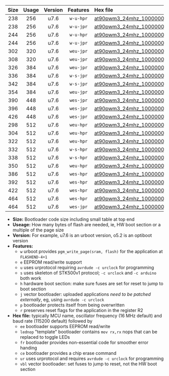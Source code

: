 |Size|Usage|Version|Features|Hex file|
|:-:|:-:|:-:|:-:|:--|
|238|256|u7.6|`w-u-hpr`|[at90pwm3_24mhz_1000000bps_ur.hex](https://raw.githubusercontent.com/stefanrueger/urboot/main/at90pwm3_24mhz_1000000bps_ur.hex)|
|238|256|u7.6|`w-u-jpr`|[at90pwm3_24mhz_1000000bps_ur_vbl.hex](https://raw.githubusercontent.com/stefanrueger/urboot/main/at90pwm3_24mhz_1000000bps_ur_vbl.hex)|
|244|256|u7.6|`w-u-hpr`|[at90pwm3_24mhz_1000000bps_lednop_ur.hex](https://raw.githubusercontent.com/stefanrueger/urboot/main/at90pwm3_24mhz_1000000bps_lednop_ur.hex)|
|244|256|u7.6|`w-u-jpr`|[at90pwm3_24mhz_1000000bps_lednop_ur_vbl.hex](https://raw.githubusercontent.com/stefanrueger/urboot/main/at90pwm3_24mhz_1000000bps_lednop_ur_vbl.hex)|
|302|320|u7.6|`weu-jpr`|[at90pwm3_24mhz_1000000bps_ee_ur_vbl.hex](https://raw.githubusercontent.com/stefanrueger/urboot/main/at90pwm3_24mhz_1000000bps_ee_ur_vbl.hex)|
|308|320|u7.6|`weu-jpr`|[at90pwm3_24mhz_1000000bps_ee_lednop_ur_vbl.hex](https://raw.githubusercontent.com/stefanrueger/urboot/main/at90pwm3_24mhz_1000000bps_ee_lednop_ur_vbl.hex)|
|326|384|u7.6|`weu-jpr`|[at90pwm3_24mhz_1000000bps_ee_lednop_fr_ur_vbl.hex](https://raw.githubusercontent.com/stefanrueger/urboot/main/at90pwm3_24mhz_1000000bps_ee_lednop_fr_ur_vbl.hex)|
|336|384|u7.6|`w-s-jpr`|[at90pwm3_24mhz_1000000bps_vbl.hex](https://raw.githubusercontent.com/stefanrueger/urboot/main/at90pwm3_24mhz_1000000bps_vbl.hex)|
|342|384|u7.6|`w-s-jpr`|[at90pwm3_24mhz_1000000bps_lednop_vbl.hex](https://raw.githubusercontent.com/stefanrueger/urboot/main/at90pwm3_24mhz_1000000bps_lednop_vbl.hex)|
|354|384|u7.6|`weu-jpr`|[at90pwm3_24mhz_1000000bps_ee_lednop_fr_ce_ur_vbl.hex](https://raw.githubusercontent.com/stefanrueger/urboot/main/at90pwm3_24mhz_1000000bps_ee_lednop_fr_ce_ur_vbl.hex)|
|390|448|u7.6|`wes-jpr`|[at90pwm3_24mhz_1000000bps_ee_vbl.hex](https://raw.githubusercontent.com/stefanrueger/urboot/main/at90pwm3_24mhz_1000000bps_ee_vbl.hex)|
|396|448|u7.6|`wes-jpr`|[at90pwm3_24mhz_1000000bps_ee_lednop_vbl.hex](https://raw.githubusercontent.com/stefanrueger/urboot/main/at90pwm3_24mhz_1000000bps_ee_lednop_vbl.hex)|
|426|448|u7.6|`wes-jpr`|[at90pwm3_24mhz_1000000bps_ee_lednop_fr_vbl.hex](https://raw.githubusercontent.com/stefanrueger/urboot/main/at90pwm3_24mhz_1000000bps_ee_lednop_fr_vbl.hex)|
|298|512|u7.6|`weu-hpr`|[at90pwm3_24mhz_1000000bps_ee_ur.hex](https://raw.githubusercontent.com/stefanrueger/urboot/main/at90pwm3_24mhz_1000000bps_ee_ur.hex)|
|304|512|u7.6|`weu-hpr`|[at90pwm3_24mhz_1000000bps_ee_lednop_ur.hex](https://raw.githubusercontent.com/stefanrueger/urboot/main/at90pwm3_24mhz_1000000bps_ee_lednop_ur.hex)|
|322|512|u7.6|`weu-hpr`|[at90pwm3_24mhz_1000000bps_ee_lednop_fr_ur.hex](https://raw.githubusercontent.com/stefanrueger/urboot/main/at90pwm3_24mhz_1000000bps_ee_lednop_fr_ur.hex)|
|332|512|u7.6|`w-s-hpr`|[at90pwm3_24mhz_1000000bps.hex](https://raw.githubusercontent.com/stefanrueger/urboot/main/at90pwm3_24mhz_1000000bps.hex)|
|338|512|u7.6|`w-s-hpr`|[at90pwm3_24mhz_1000000bps_lednop.hex](https://raw.githubusercontent.com/stefanrueger/urboot/main/at90pwm3_24mhz_1000000bps_lednop.hex)|
|350|512|u7.6|`weu-hpr`|[at90pwm3_24mhz_1000000bps_ee_lednop_fr_ce_ur.hex](https://raw.githubusercontent.com/stefanrueger/urboot/main/at90pwm3_24mhz_1000000bps_ee_lednop_fr_ce_ur.hex)|
|386|512|u7.6|`wes-hpr`|[at90pwm3_24mhz_1000000bps_ee.hex](https://raw.githubusercontent.com/stefanrueger/urboot/main/at90pwm3_24mhz_1000000bps_ee.hex)|
|392|512|u7.6|`wes-hpr`|[at90pwm3_24mhz_1000000bps_ee_lednop.hex](https://raw.githubusercontent.com/stefanrueger/urboot/main/at90pwm3_24mhz_1000000bps_ee_lednop.hex)|
|422|512|u7.6|`wes-hpr`|[at90pwm3_24mhz_1000000bps_ee_lednop_fr.hex](https://raw.githubusercontent.com/stefanrueger/urboot/main/at90pwm3_24mhz_1000000bps_ee_lednop_fr.hex)|
|464|512|u7.6|`wes-hpr`|[at90pwm3_24mhz_1000000bps_ee_lednop_fr_ce.hex](https://raw.githubusercontent.com/stefanrueger/urboot/main/at90pwm3_24mhz_1000000bps_ee_lednop_fr_ce.hex)|
|464|512|u7.6|`wes-jpr`|[at90pwm3_24mhz_1000000bps_ee_lednop_fr_ce_vbl.hex](https://raw.githubusercontent.com/stefanrueger/urboot/main/at90pwm3_24mhz_1000000bps_ee_lednop_fr_ce_vbl.hex)|

- **Size:** Bootloader code size including small table at top end
- **Useage:** How many bytes of flash are needed, ie, HW boot section or a multiple of the page size
- **Version:** For example, u7.6 is an urboot version, o5.2 is an optiboot version
- **Features:**
  + `w` urboot provides `pgm_write_page(sram, flash)` for the application at `FLASHEND-4+1`
  + `e` EEPROM read/write support
  + `u` uses urprotocol requiring `avrdude -c urclock` for programming
  + `s` uses skeleton of STK500v1 protocol; `-c urclock` and `-c arduino` both work
  + `h` hardware boot section: make sure fuses are set for reset to jump to boot section
  + `j` vector bootloader: uploaded applications *need to be patched externally*, eg, using `avrdude -c urclock`
  + `p` bootloader protects itself from being overwritten
  + `r` preserves reset flags for the application in the register R2
- **Hex file:** typically MCU name, oscillator frequency (16 MHz default) and baud rate (115200 default) followed by
  + `ee` bootloader supports EEPROM read/write
  + `lednop` "template" bootloader contains `mov rx,rx` nops that can be replaced to toggle LEDs
  + `fr` bootloader provides non-essential code for smoother error handing
  + `ce` bootloader provides a chip erase command
  + `ur` uses urprotocol and requires `avrdude -c urclock` for programming
  + `vbl` vector bootloader: set fuses to jump to reset, not the HW boot section
